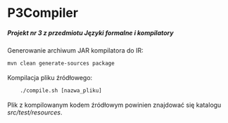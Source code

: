 # P3Compiler
<h5>Projekt nr 3 z przedmiotu Języki formalne i kompilatory</h5>
<p>Generowanie archiwum JAR kompilatora do IR:<br/>
<code>
mvn clean generate-sources package
</code>
<br/>
Kompilacja pliku źródłowego:
<br/>
<code>
    ./compile.sh [nazwa_pliku]
</code>
<br/>
Plik z kompilowanym kodem źródłowym powinien znajdować się katalogu <i>src/test/resources</i>.
</p>
